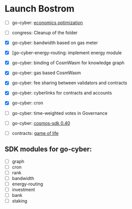 # Launch Bostrom

- [ ] go-cyber: [economics optimization](#economics-optimization)
- [ ] congress: Cleanup of the folder
- [x] go-cyber: bandwidth based on gas meter
- [x] [go-cyber-energy-routing: implement energy module
- [x] go-cyber: binding of CosmWasm for knowledge graph
- [x] go-cyber: gas based CosmWasm
- [x] go-cyber: fee sharing between validators and contracts
- [x] go-cyber: cyberlinks for contracts and accounts
- [x] go-cyber: cron

- [ ] go-cyber: time-weighted votes in Governance
- [ ] go-cyber: [cosmos-sdk 0.40](#cosmos-sdk-040)
- [ ] contracts: [game of life](#game-of-life)

## SDK modules for go-cyber:
- [ ] graph
- [ ] сron
- [ ] rank
- [ ] bandwidth
- [ ] energy-routing
- [ ] investment
- [ ] bank
- [ ] staking